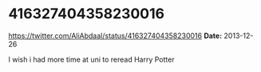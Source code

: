 # 416327404358230016
https://twitter.com/AliAbdaal/status/416327404358230016
**Date:** 2013-12-26

I wish i had more time at uni to reread Harry Potter
